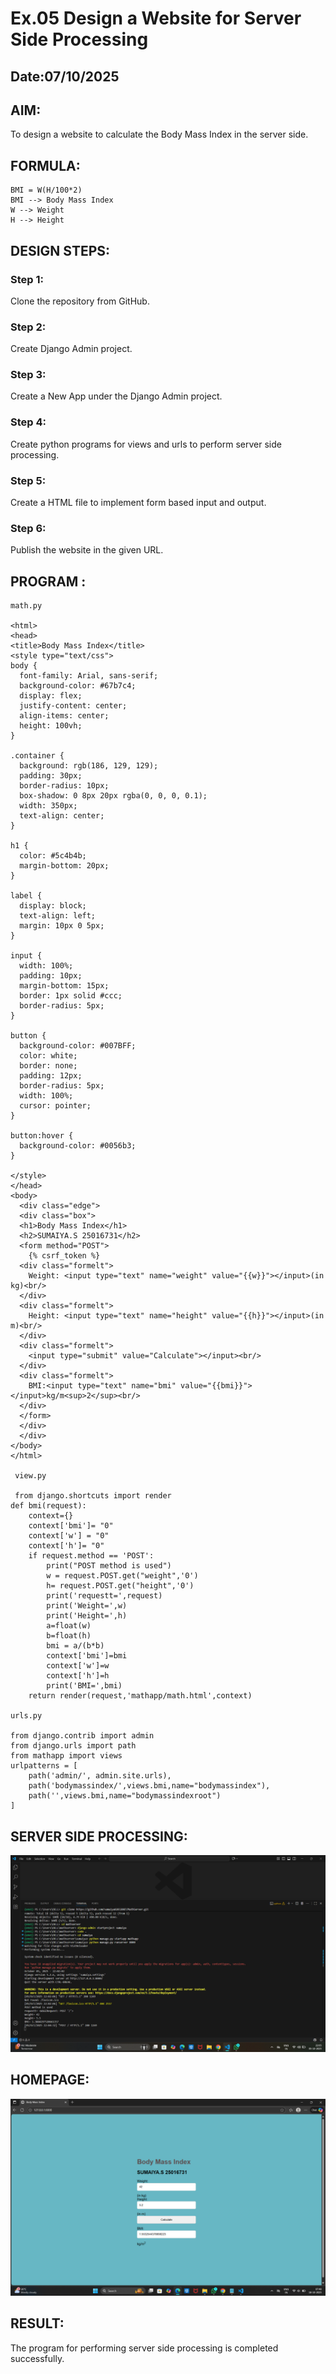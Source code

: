 # Ex.05 Design a Website for Server Side Processing
## Date:07/10/2025

## AIM:
To design a website to calculate the Body Mass Index in the server side.


## FORMULA:
```
BMI = W(H/100*2)
BMI --> Body Mass Index
W --> Weight
H --> Height
```
## DESIGN STEPS:

### Step 1:
Clone the repository from GitHub.

### Step 2:
Create Django Admin project.

### Step 3:
Create a New App under the Django Admin project.

### Step 4:
Create python programs for views and urls to perform server side processing.

### Step 5:
Create a HTML file to implement form based input and output.

### Step 6:
Publish the website in the given URL.

## PROGRAM :
```
math.py

<html>
<head>
<title>Body Mass Index</title>
<style type="text/css">
body {
  font-family: Arial, sans-serif;
  background-color: #67b7c4;
  display: flex;
  justify-content: center;
  align-items: center;
  height: 100vh;
}

.container {
  background: rgb(186, 129, 129);
  padding: 30px;
  border-radius: 10px;
  box-shadow: 0 8px 20px rgba(0, 0, 0, 0.1);
  width: 350px;
  text-align: center;
}

h1 {
  color: #5c4b4b;
  margin-bottom: 20px;
}

label {
  display: block;
  text-align: left;
  margin: 10px 0 5px;
}

input {
  width: 100%;
  padding: 10px;
  margin-bottom: 15px;
  border: 1px solid #ccc;
  border-radius: 5px;
}

button {
  background-color: #007BFF;
  color: white;
  border: none;
  padding: 12px;
  border-radius: 5px;
  width: 100%;
  cursor: pointer;
}

button:hover {
  background-color: #0056b3;
}

</style>
</head>
<body>
  <div class="edge">
  <div class="box">
  <h1>Body Mass Index</h1>
  <h2>SUMAIYA.S 25016731</h2>
  <form method="POST">
    {% csrf_token %}
  <div class="formelt">
    Weight: <input type="text" name="weight" value="{{w}}"></input>(in kg)<br/>
  </div>
  <div class="formelt">
    Height: <input type="text" name="height" value="{{h}}"></input>(in m)<br/>
  </div>
  <div class="formelt">
    <input type="submit" value="Calculate"></input><br/>
  </div>
  <div class="formelt">
    BMI:<input type="text" name="bmi" value="{{bmi}}"></input>kg/m<sup>2</sup><br/>
  </div>
  </form> 
  </div>
  </div>
</body>
</html> 

 view.py

 from django.shortcuts import render
def bmi(request):
    context={}
    context['bmi']= "0"
    context['w'] = "0"
    context['h']= "0"
    if request.method == 'POST':
        print("POST method is used")
        w = request.POST.get("weight",'0')
        h= request.POST.get("height",'0')
        print('requestt=',request)
        print('Weight=',w)
        print('Height=',h)
        a=float(w)
        b=float(h)
        bmi = a/(b*b)
        context['bmi']=bmi
        context['w']=w
        context['h']=h
        print('BMI=',bmi)
    return render(request,'mathapp/math.html',context)

urls.py

from django.contrib import admin
from django.urls import path
from mathapp import views
urlpatterns = [
    path('admin/', admin.site.urls),
    path('bodymassindex/',views.bmi,name="bodymassindex"),
    path('',views.bmi,name="bodymassindexroot")
]

```

## SERVER SIDE PROCESSING:
![alt text](<Screenshot 2025-10-05 220530.png>)

## HOMEPAGE:
![alt text](<Screenshot 2025-10-18 074840.png>)

## RESULT:
The program for performing server side processing is completed successfully.

